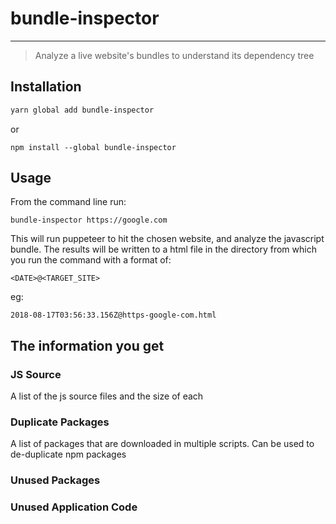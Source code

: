 # bundle-inspector
---
> Analyze a live website's bundles to understand its dependency tree

## Installation

```sh
yarn global add bundle-inspector
```

or

```
npm install --global bundle-inspector
```

## Usage

From the command line run:

```
bundle-inspector https://google.com
```

This will run puppeteer to hit the chosen website, and analyze the javascript bundle. The results will be written to a html file in the directory from which you run the command with a format of:

```
<DATE>@<TARGET_SITE>
```

eg:

```
2018-08-17T03:56:33.156Z@https-google-com.html
```

## The information you get

### JS Source
A list of the js source files and the size of each

### Duplicate Packages
A list of packages that are downloaded in multiple scripts. Can be used to de-duplicate npm packages

### Unused Packages

### Unused Application Code
